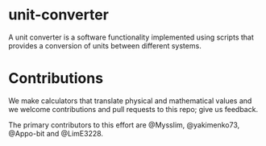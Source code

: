 # unit-converter
A unit converter is a software functionality implemented using scripts that provides a conversion of units between different systems.

# Contributions
We make calculators that translate physical and mathematical values and 
we welcome contributions and pull requests to this repo; give us feedback.

The primary contributors to this effort are @Mysslim, @yakimenko73, @Appo-bit and @LimE3228.
